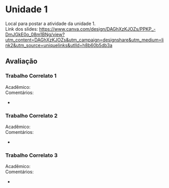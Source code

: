 # Unidade 1

Local para postar a atividade da unidade 1.  
Link dos slides: https://www.canva.com/design/DAGhXzKJOZs/PPKP_-DmJGkE0o_08m1BNg/view?utm_content=DAGhXzKJOZs&utm_campaign=designshare&utm_medium=link2&utm_source=uniquelinks&utlId=h8b60b5db3a


## Avaliação

### Trabalho Correlato 1

Acadêmico:  
Comentários:  

-  

### Trabalho Correlato 2

Acadêmico:  
Comentários:  

-  

### Trabalho Correlato 3

Acadêmico:  
Comentários:  

-  
